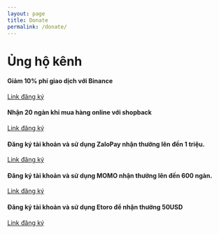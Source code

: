 ```yaml
---
layout: page
title: Donate
permalink: /donate/
---
```


<div class="container">
  <h1>Ủng hộ kênh</h1>

  <h4>Giảm 10% phí giao dịch với Binance</h4>
  <p><a href="https://www.binance.com/en/register?ref=DNG0OYXS"> Link đăng ký</a></p>

  <h4>Nhận 20 ngàn khi mua hàng online với shopback</h4>
  <p><a href="https://app.shopback.com/955UQLZmZhb"> Link đăng ký</a></p>

  <h4>Đăng ký tài khoản và sử dụng ZaloPay nhận thưởng lên đến 1 triệu.</h4>
  <p><a href="https://uudai.zalopay.vn/mapcardv5/web/buffer?utm_term=sharefacebook&fbclid=IwAR3hZ3YABb9kj0aIuM7_m1WHao6DWZbnvkLUxaOwYa0OaVBvlwCaaq97C1k&shareKey=0BevRReAK3wY8WUgUbyZyQ&navigate_to=referral_receiver"> Link đăng ký</a></p>

  <h4>Đăng ký tài khoản và sử dụng MOMO nhận thưởng lên đến 600 ngàn.</h4>
  <p><a href="https://momo.vn:4445/referral/MDk3NjUxNTAzMiZsaXhpMjAxOQ=="> Link đăng ký</a></p>

  <h4>Đăng ký tài khoản và sử dụng Etoro để nhận thưởng 50USD</h4>
  <p><a href="https://etoro.tw/3froME0"> Link đăng ký</a></p>

</div>
